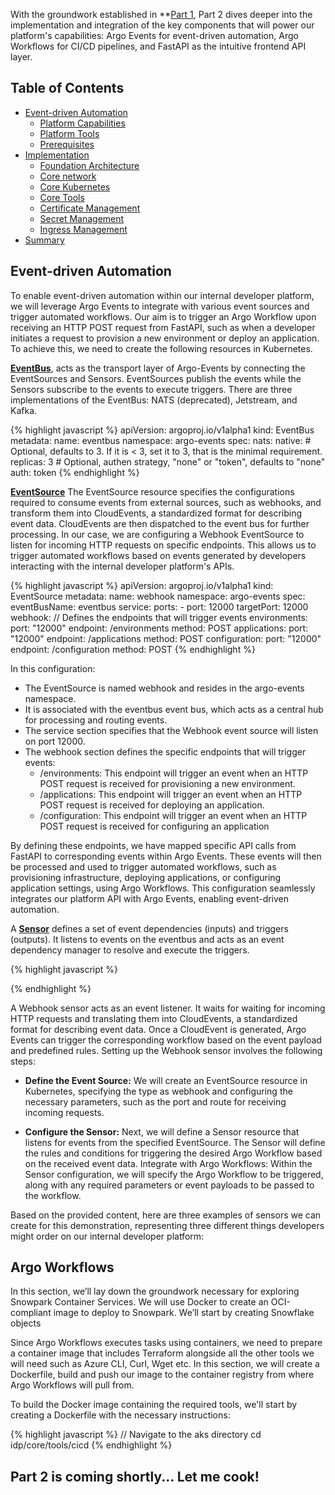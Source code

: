 With the groundwork established in **[Part 1](https://musana.engineering/platform-engineering-on-k8s-part1/), Part 2 dives deeper into the implementation and integration of the key components that will power our platform's capabilities: Argo Events for event-driven automation, Argo Workflows for CI/CD pipelines, and FastAPI as the intuitive frontend API layer. 

## Table of Contents
- [Event-driven Automation ](#event-driven-automation)
  - [Platform Capabilities](#platform-capabilities)
  - [Platform Tools ](#platform-tools)
  - [Prerequisites ](#prerequisites)
- [Implementation ](#implementation)
  - [Foundation Architecture ](#foundation-architecture)
  - [Core network ](#core-network)
  - [Core Kubernetes ](#core-kubernetes)
  - [Core Tools ](#core-tools)
  - [Certificate Management ](#certificate-management)
  - [Secret Management ](#secret-management)
  - [Ingress Management ](#ingress-management)
- [Summary ](#summary)

## Event-driven Automation
To enable event-driven automation within our internal developer platform, we will leverage Argo Events to integrate with various event sources and trigger automated workflows. Our aim is to trigger an Argo Workflow upon receiving an HTTP POST request from FastAPI, such as when a developer initiates a request to provision a new environment or deploy an application. To achieve this, we need to create the following resources in Kubernetes.

**[EventBus](https://argoproj.github.io/argo-events/concepts/eventbus/)**, acts as the transport layer of Argo-Events by connecting the EventSources and Sensors. EventSources publish the events while the Sensors subscribe to the events to execute triggers. There are three implementations of the EventBus: NATS (deprecated), Jetstream, and Kafka.

{% highlight javascript %}
apiVersion: argoproj.io/v1alpha1
kind: EventBus
metadata:
  name: eventbus
  namespace: argo-events
spec:
  nats:
    native:
      # Optional, defaults to 3. If it is < 3, set it to 3, that is the minimal requirement.
      replicas: 3
      # Optional, authen strategy, "none" or "token", defaults to "none"
      auth: token
{% endhighlight %}

**[EventSource](https://argoproj.github.io/argo-events/concepts/event_source/)** The EventSource resource specifies the configurations required to consume events from external sources, such as webhooks, and transform them into CloudEvents, a standardized format for describing event data. CloudEvents are then dispatched to the event bus for further processing. In our case, we are configuring a Webhook EventSource to listen for incoming HTTP requests on specific endpoints. This allows us to trigger automated workflows based on events generated by developers interacting with the internal developer platform's APIs.

{% highlight javascript %}
apiVersion: argoproj.io/v1alpha1
kind: EventSource
metadata:
  name: webhook
  namespace: argo-events
spec:
  eventBusName: eventbus
  service:
    ports:
      - port: 12000
        targetPort: 12000
  webhook:
    // Defines the endpoints that will trigger events
    environments:
      port: "12000"
      endpoint: /environments
      method: POST
    applications:
      port: "12000"
      endpoint: /applications
      method: POST
    configuration:
      port: "12000"
      endpoint: /configuration
      method: POST
{% endhighlight %}

In this configuration:

- The EventSource is named webhook and resides in the argo-events namespace.
- It is associated with the eventbus event bus, which acts as a central hub for processing and routing events.
- The service section specifies that the Webhook event source will listen on port 12000.
- The webhook section defines the specific endpoints that will trigger events:
  - /environments: This endpoint will trigger an event when an HTTP POST request is received for provisioning a new environment.
  - /applications: This endpoint will trigger an event when an HTTP POST request is received for deploying an application.
  - /configuration: This endpoint will trigger an event when an HTTP POST request is received for configuring an application

By defining these endpoints, we have mapped specific API calls from FastAPI to corresponding events within Argo Events. These events will then be processed and used to trigger automated workflows, such as provisioning infrastructure, deploying applications, or configuring application settings, using Argo Workflows. This configuration seamlessly integrates our platform API with Argo Events, enabling event-driven automation.

A **[Sensor](https://argoproj.github.io/argo-events/concepts/sensor/)** defines a set of event dependencies (inputs) and triggers (outputs). It listens to events on the eventbus and acts as an event dependency manager to resolve and execute the triggers.

{% highlight javascript %}

{% endhighlight %}

A Webhook sensor acts as an event listener. It waits for waiting for incoming HTTP requests and translating them into CloudEvents, a standardized format for describing event data. Once a CloudEvent is generated, Argo Events can trigger the corresponding workflow based on the event payload and predefined rules.
Setting up the Webhook sensor involves the following steps:

- **Define the Event Source:** We will create an EventSource resource in Kubernetes, specifying the type as webhook and configuring the necessary parameters, such as the port and route for receiving incoming requests.

- **Configure the Sensor:** Next, we will define a Sensor resource that listens for events from the specified EventSource. The Sensor will define the rules and conditions for triggering the desired Argo Workflow based on the received event data. Integrate with Argo Workflows: Within the Sensor configuration, we will specify the Argo Workflow to be triggered, along with any required parameters or event payloads to be passed to the workflow.

Based on the provided content, here are three examples of sensors we can create for this demonstration, representing three different things developers might order on our internal developer platform:

## Argo Workflows

In this section, we’ll lay down the groundwork necessary for exploring Snowpark Container Services. We will use Docker to create an OCI-compliant image to deploy to Snowpark. We’ll start by creating Snowflake objects

Since Argo Workflows executes tasks using containers, we need to prepare a container image that includes Terraform alongside all the other tools we will need such as Azure CLI, Curl, Wget etc. In this section, we will create a Dockerfile, build and push our image to the container registry from where Argo Workflows will pull from.

To build the Docker image containing the required tools, we'll start by creating a Dockerfile with the necessary instructions:

{% highlight javascript %}
// Navigate to the aks directory
cd idp/core/tools/cicd
{% endhighlight %}


## Part 2 is coming shortly... Let me cook!